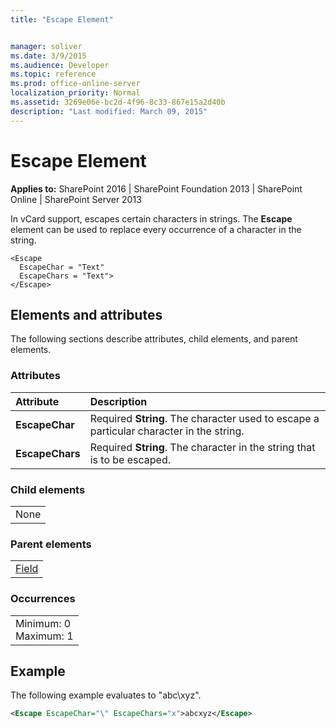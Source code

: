 ```yaml
---
title: "Escape Element"


manager: soliver
ms.date: 3/9/2015
ms.audience: Developer
ms.topic: reference
ms.prod: office-online-server
localization_priority: Normal
ms.assetid: 3269e06e-bc2d-4f96-8c33-867e15a2d40b
description: "Last modified: March 09, 2015"
---
```


# Escape Element

 
  
 **Applies to:** SharePoint 2016 | SharePoint Foundation 2013 | SharePoint Online | SharePoint Server 2013
  
In vCard support, escapes certain characters in strings. The **Escape** element can be used to replace every occurrence of a character in the string. 
  
```
<Escape
  EscapeChar = "Text"
  EscapeChars = "Text">
</Escape>
```

## Elements and attributes

The following sections describe attributes, child elements, and parent elements.

### Attributes

|**Attribute**|**Description**|
|:-----|:-----|
|**EscapeChar** <br/> |Required **String**. The character used to escape a particular character in the string.  <br/> |
|**EscapeChars** <br/> |Required **String**. The character in the string that is to be escaped.  <br/> |
   
### Child elements

||
|:-----|
|None |
   
### Parent elements

||
|:-----|
|[Field](../../collaborative-application-markup-language-caml-schemas/list-schema/field-element-list.md)|
   
### Occurrences

||
|:-----|
|Minimum: 0  <br/> Maximum: 1  <br/> |
   
## Example

The following example evaluates to "abc\xyz".
  
```XML
<Escape EscapeChar="\" EscapeChars="x">abcxyz</Escape>
```


